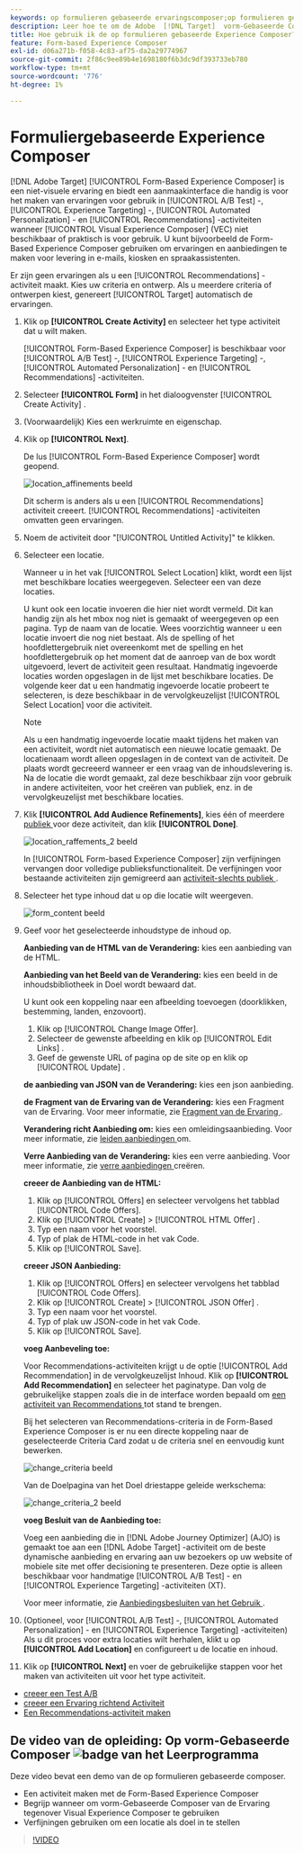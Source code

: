 ```yaml
---
keywords: op formulieren gebaseerde ervaringscomposer;op formulieren gebaseerde composer;verfijningen
description: Leer hoe te om de Adobe  [!DNL Target]  vorm-Gebaseerde Composer van de Ervaring voor niet-visuele ervaringsverwezenlijking te gebruiken. Gebruik deze composer wanneer VEC niet beschikbaar of niet praktisch is te gebruiken.
title: Hoe gebruik ik de op formulieren gebaseerde Experience Composer?
feature: Form-based Experience Composer
exl-id: d06a271b-f058-4c83-af75-da2a29774967
source-git-commit: 2f86c9ee89b4e1698180f6b3dc9df393733eb780
workflow-type: tm+mt
source-wordcount: '776'
ht-degree: 1%

---
```


# Formuliergebaseerde Experience Composer

[!DNL Adobe Target] [!UICONTROL Form-Based Experience Composer] is een niet-visuele ervaring en biedt een aanmaakinterface die handig is voor het maken van ervaringen voor gebruik in [!UICONTROL A/B Test] -, [!UICONTROL Experience Targeting] -, [!UICONTROL Automated Personalization] - en [!UICONTROL Recommendations] -activiteiten wanneer [!UICONTROL Visual Experience Composer] (VEC) niet beschikbaar of praktisch is voor gebruik. U kunt bijvoorbeeld de Form-Based Experience Composer gebruiken om ervaringen en aanbiedingen te maken voor levering in e-mails, kiosken en spraakassistenten.

Er zijn geen ervaringen als u een [!UICONTROL Recommendations] -activiteit maakt. Kies uw criteria en ontwerp. Als u meerdere criteria of ontwerpen kiest, genereert [!UICONTROL Target] automatisch de ervaringen.

1. Klik op **[!UICONTROL Create Activity]** en selecteer het type activiteit dat u wilt maken.

   [!UICONTROL Form-Based Experience Composer] is beschikbaar voor [!UICONTROL A/B Test] -, [!UICONTROL Experience Targeting] -, [!UICONTROL Automated Personalization] - en [!UICONTROL Recommendations] -activiteiten.

1. Selecteer **[!UICONTROL Form]** in het dialoogvenster [!UICONTROL Create Activity] .

1. (Voorwaardelijk) Kies een werkruimte en eigenschap.

1. Klik op **[!UICONTROL Next]**.

   De lus [!UICONTROL Form-Based Experience Composer] wordt geopend.

   ![ location_affinements beeld ](assets/location_refinements.png)

   Dit scherm is anders als u een [!UICONTROL Recommendations] activiteit creeert. [!UICONTROL Recommendations] -activiteiten omvatten geen ervaringen.

1. Noem de activiteit door &quot;[!UICONTROL Untitled Activity]&quot; te klikken.
1. Selecteer een locatie.

   Wanneer u in het vak [!UICONTROL Select Location] klikt, wordt een lijst met beschikbare locaties weergegeven. Selecteer een van deze locaties.

   U kunt ook een locatie invoeren die hier niet wordt vermeld. Dit kan handig zijn als het mbox nog niet is gemaakt of weergegeven op een pagina. Typ de naam van de locatie. Wees voorzichtig wanneer u een locatie invoert die nog niet bestaat. Als de spelling of het hoofdlettergebruik niet overeenkomt met de spelling en het hoofdlettergebruik op het moment dat de aanroep van de box wordt uitgevoerd, levert de activiteit geen resultaat. Handmatig ingevoerde locaties worden opgeslagen in de lijst met beschikbare locaties. De volgende keer dat u een handmatig ingevoerde locatie probeert te selecteren, is deze beschikbaar in de vervolgkeuzelijst [!UICONTROL Select Location] voor die activiteit.

   >[!NOTE]
   >
   >Als u een handmatig ingevoerde locatie maakt tijdens het maken van een activiteit, wordt niet automatisch een nieuwe locatie gemaakt. De locatienaam wordt alleen opgeslagen in de context van de activiteit. De plaats wordt gecreeerd wanneer er een vraag van de inhoudslevering is. Na de locatie die wordt gemaakt, zal deze beschikbaar zijn voor gebruik in andere activiteiten, voor het creëren van publiek, enz. in de vervolgkeuzelijst met beschikbare locaties.

1. Klik **[!UICONTROL Add Audience Refinements]**, kies één of meerdere [ publiek ](/help/main/c-target/target.md#concept_A782F8481A5041EBA75103CB26376522) voor deze activiteit, dan klik **[!UICONTROL Done]**.

   ![ location_raffements_2 beeld ](assets/location_refinements_2.png)

   In [!UICONTROL Form-based Experience Composer] zijn verfijningen vervangen door volledige publieksfunctionaliteit. De verfijningen voor bestaande activiteiten zijn gemigreerd aan [ activiteit-slechts publiek ](/help/main/c-target/creating-activity-only-audience.md#concept_A6BADCF530ED4AE1852E677FEBE68483).

1. Selecteer het type inhoud dat u op die locatie wilt weergeven.

   ![ form_content beeld ](assets/form_content.png)

1. Geef voor het geselecteerde inhoudstype de inhoud op.

   **Aanbieding van de HTML van de Verandering:** kies een aanbieding van de HTML.

   **Aanbieding van het Beeld van de Verandering:** kies een beeld in de inhoudsbibliotheek in Doel wordt bewaard dat.

   U kunt ook een koppeling naar een afbeelding toevoegen (doorklikken, bestemming, landen, enzovoort).

   1. Klik op [!UICONTROL Change Image Offer].
   1. Selecteer de gewenste afbeelding en klik op [!UICONTROL Edit Links] .
   1. Geef de gewenste URL of pagina op de site op en klik op [!UICONTROL Update] .

   **de aanbieding van JSON van de Verandering:** kies een json aanbieding.

   **de Fragment van de Ervaring van de Verandering:** kies een Fragment van de Ervaring. Voor meer informatie, zie [ Fragment van de Ervaring ](/help/main/c-experiences/c-manage-content/aem-experience-fragments.md).

   **Verandering richt Aanbieding om:** kies een omleidingsaanbieding. Voor meer informatie, zie [ leiden aanbiedingen ](/help/main/c-experiences/c-manage-content/offer-redirect.md) om.

   **Verre Aanbieding van de Verandering:** kies een verre aanbieding. Voor meer informatie, zie [ verre aanbiedingen ](/help/main/c-experiences/c-manage-content/about-remote-offers.md) creëren.

   **creeer de Aanbieding van de HTML:**

   1. Klik op [!UICONTROL Offers] en selecteer vervolgens het tabblad [!UICONTROL Code Offers].
   1. Klik op [!UICONTROL Create] > [!UICONTROL HTML Offer] .
   1. Typ een naam voor het voorstel.
   1. Typ of plak de HTML-code in het vak Code.
   1. Klik op [!UICONTROL Save].

   **creeer JSON Aanbieding:**

   1. Klik op [!UICONTROL Offers] en selecteer vervolgens het tabblad [!UICONTROL Code Offers].
   1. Klik op [!UICONTROL Create] > [!UICONTROL JSON Offer] .
   1. Typ een naam voor het voorstel.
   1. Typ of plak uw JSON-code in het vak Code.
   1. Klik op [!UICONTROL Save].

   **voeg Aanbeveling toe:**

   Voor Recommendations-activiteiten krijgt u de optie [!UICONTROL Add Recommendation] in de vervolgkeuzelijst Inhoud. Klik op **[!UICONTROL Add Recommendation]** en selecteer het paginatype. Dan volg de gebruikelijke stappen zoals die in de interface worden bepaald om [ een activiteit van Recommendations ](/help/main/c-recommendations/t-create-recs-activity/create-recs-activity.md) tot stand te brengen.

   Bij het selecteren van Recommendations-criteria in de Form-Based Experience Composer is er nu een directe koppeling naar de geselecteerde Criteria Card zodat u de criteria snel en eenvoudig kunt bewerken.

   ![ change_criteria beeld ](assets/change_criteria.png)

   Van de Doelpagina van het Doel driestappe geleide werkschema:

   ![ change_criteria_2 beeld ](assets/change_criteria_2.png)

   **voeg Besluit van de Aanbieding toe:**

   Voeg een aanbieding die in [!DNL Adobe Journey Optimizer] (AJO) is gemaakt toe aan een [!DNL Adobe Target] -activiteit om de beste dynamische aanbieding en ervaring aan uw bezoekers op uw website of mobiele site met offer decisioning te presenteren. Deze optie is alleen beschikbaar voor handmatige [!UICONTROL A/B Test] - en [!UICONTROL Experience Targeting] -activiteiten (XT).

   Voor meer informatie, zie [ Aanbiedingsbesluiten van het Gebruik ](/help/main/c-integrating-target-with-mac/ajo/offer-decision.md).

1. (Optioneel, voor [!UICONTROL A/B Test] -, [!UICONTROL Automated Personalization] - en [!UICONTROL Experience Targeting] -activiteiten) Als u dit proces voor extra locaties wilt herhalen, klikt u op **[!UICONTROL Add Location]** en configureert u de locatie en inhoud.
1. Klik op **[!UICONTROL Next]** en voer de gebruikelijke stappen voor het maken van activiteiten uit voor het type activiteit.

* [ creeer een Test A/B ](/help/main/c-activities/t-test-ab/t-test-create-ab/test-create-ab.md)
* [ creeer een Ervaring richtend Activiteit ](/help/main/c-activities/t-experience-target/t-xt-create/xt-create.md#task_D6B3429AC31549E1A70EDF04B3DDC765)
* [Een Recommendations-activiteit maken](/help/main/c-recommendations/t-create-recs-activity/create-recs-activity.md#task_6874328773C64C44A73F0A130AD3F96F)

## De video van de opleiding: Op vorm-Gebaseerde Composer ![ badge van het Leerprogramma ](/help/main/assets/tutorial.png)

Deze video bevat een demo van de op formulieren gebaseerde composer.

* Een activiteit maken met de Form-Based Experience Composer
* Begrijp wanneer om vorm-Gebaseerde Composer van de Ervaring tegenover Visual Experience Composer te gebruiken
* Verfijningen gebruiken om een locatie als doel in te stellen

>[!VIDEO](https://video.tv.adobe.com/v/17390)

